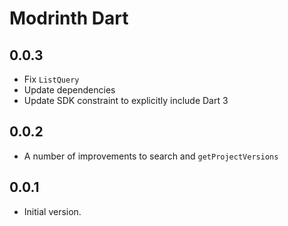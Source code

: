 # Modrinth Dart

## 0.0.3

- Fix `ListQuery`
- Update dependencies
- Update SDK constraint to explicitly include Dart 3

## 0.0.2

- A number of improvements to search and `getProjectVersions`

## 0.0.1

- Initial version.
